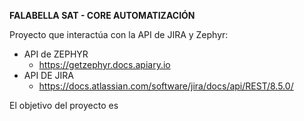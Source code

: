 **FALABELLA SAT - CORE AUTOMATIZACIÓN**

Proyecto que interactúa con la API de JIRA y Zephyr:

* API de ZEPHYR
    * https://getzephyr.docs.apiary.io
* API DE JIRA
    * https://docs.atlassian.com/software/jira/docs/api/REST/8.5.0/
       
El objetivo del proyecto es 
    
